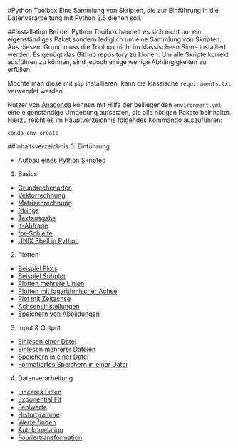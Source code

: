 #Python Toolbox
Eine Sammlung von Skripten, die zur Einführung in die Datenverarbeitung mit
Python 3.5 dienen soll.

##Installation
Bei der Python Toolbox handelt es sich nicht um ein eigenständiges Paket sondern
lediglich um eine Sammlung von Skripten. Aus diesem Grund muss die Toolbox nicht
im klassischesn Sinne installiert werden. Es genügt das Github repository zu
klonen. Um alle Skripte korrekt ausführen zu können, sind jedoch einige wenige
Abhängigkeiten zu erfüllen.

Möchte man diese mit `pip` installieren, kann die klassische `requirements.txt`
verwendet werden.

Nutzer von [Anaconda](https://www.continuum.io/downloads) können mit Hilfe der
beiliegenden `environment.yml` eine eigenständige Umgebung aufsetzen, die alle
nötigen Pakete beinhaltet. Hierzu reicht es im Hauptverzeichnis folgendes
Kommando auszuführen:

`conda env create`

##Inhaltsverzeichnis
0. Einführung
  * [Aufbau eines Python Skriptes](scripts/00_01_Aufbau_eines_Python_Skriptes.py)
1. Basics
  * [Grundrechenarten](scripts/01_01_Grundrechenarten.py)
  * [Vektorrechnung](scripts/01_02_Vektorrechnung.py)
  * [Matrizenrechnung](scripts/01_03_Matrizenrechnung.py)
  * [Strings](scripts/01_04_Strings.py)
  * [Textausgabe](scripts/01_05_Textausgabe.py)
  * [if-Abfrage](scripts/01_06_if_Abfrage.py)
  * [for-Schleife](scripts/01_07_for_Schleife.py)
  * [UNIX Shell in Python](scripts/01_08_UNIX_Shell_in_Python.py)
2. Plotten
  * [Beispiel Plots](scripts/02_01_Beispiel_Plots.py)
  * [Beispiel Subplot](scripts/02_02_Beispiel_Subplot.py)
  * [Plotten mehrere Linien](scripts/02_03_Plotten_mehrerer_Linien.py)
  * [Plotten mit logarithmischer Achse](scripts/02_04_Plotten_mit_logarithmischer_Achse.py)
  * [Plot mit Zeitachse](scripts/02_05_Plot_mit_Zeitachse.py)
  * [Achseneinstellungen](scripts/02_06_Achseneinstellungen.py)
  * [Speichern von Abbildungen](scripts/02_07_Speichern_von_Abbildungen.py)
3. Input & Output
  * [Einlesen einer Datei](scripts/03_01_Einlesen_einer_Datei.py)
  * [Einlesen mehrerer Dateien](scripts/03_02_Einlesen_mehrerer_Dateien.py)
  * [Speichern in einer Datei](scripts/03_03_Speichern_in_einer_Datei.py)
  * [Formatiertes Speichern in einer Datei](scripts/03_04_Formatiertes_Speichern_in_einer_Datei.py)
4. Datenverarbeitung
  * [Lineares Fitten](scripts/04_01_Lineares_Fitten.py)
  * [Exponential Fit](scripts/04_02_Exponential_Fit.py)
  * [Fehlwerte](scripts/04_03_Fehlwerte.py)
  * [Historgramme](scripts/04_04_Histogramme.py)
  * [Werte finden](scripts/04_05_Werte_finden.py)
  * [Autokorrelation](scripts/04_06_Autokorrelation.py)
  * [Fouriertransformation](scripts/04_07_Fouriertransformation.py)
